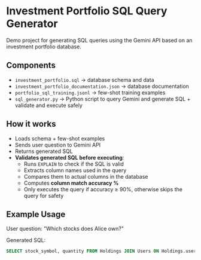 # Investment Portfolio SQL Query Generator

Demo project for generating SQL queries using the Gemini API based on an investment portfolio database.

## Components

- `investment_portfolio.sql` → database schema and data
- `investment_portfolio_documentation.json` → database documentation
- `portfolio_sql_training.jsonl` → few-shot training examples
- `sql_generator.py` → Python script to query Gemini and generate SQL + validate and execute safely

## How it works

- Loads schema + few-shot examples
- Sends user question to Gemini API
- Returns generated SQL
- **Validates generated SQL before executing**:
  - Runs `EXPLAIN` to check if the SQL is valid
  - Extracts column names used in the query
  - Compares them to actual columns in the database
  - Computes **column match accuracy %**
  - Only executes the query if accuracy ≥ 90%, otherwise skips the query for safety

## Example Usage

User question: "Which stocks does Alice own?"

Generated SQL:

```sql
SELECT stock_symbol, quantity FROM Holdings JOIN Users ON Holdings.user_id = Users.id WHERE Users.name = 'Alice Johnson';
